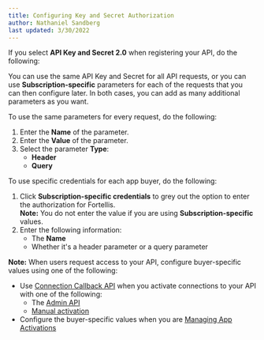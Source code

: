 ```yaml
---
title: Configuring Key and Secret Authorization
author: Nathaniel Sandberg
last updated: 3/30/2022
---
```


If you select **API Key and Secret  2.0** when registering your API, do the following:

You can use the same API Key and Secret for all API requests,
or you can use **Subscription-specific** parameters for each of the requests
that you can then configure later.
In both cases, you can add as many additional parameters as you want.

To use the same parameters for every request, do the following:

1. Enter the **Name** of the parameter.
1. Enter the **Value** of the parameter.
1. Select the parameter **Type**:
    * **Header**
    * **Query**  

To use specific credentials for each app buyer, do the following:  

1. Click **Subscription-specific credentials** to grey out the option to enter the authorization for Fortellis.  
    **Note:** You do not enter the value if you are using **Subscription-specific** values.
1. Enter the following information:  
    * The **Name**  
    * Whether it's a header parameter or a query parameter  

**Note:** When users request access to your API,
    configure buyer-specific values using one of the following:  

* Use [Connection Callback API](/docs/tutorials/admin-api/fortellis-connection-callback) when you activate connections to your API with one of the following:  
    * The [Admin API](/docs/tutorials/admin-api/admin-api-overview)  
    * [Manual activation](/docs/tutorials/configuration/updating-apis/#subscription-activation)  
* Configure the buyer-specific values when you are [Managing App Activations](/docs/tutorials/api-lifecycle/updating-apis/#managing-app-activations)
